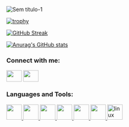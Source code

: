 ![Sem título-1](https://github.com/Matheusouza2/Matheusouza2/assets/17604633/2b308d9f-5759-4faa-a3ba-91919d6784d2)

[![trophy](https://github-profile-trophy.vercel.app/?username=Matheusouza2&theme=onedark)](https://github.com/ryo-ma/github-profile-trophy)

[![GitHub Streak](https://github-readme-streak-stats.herokuapp.com?user=Matheusouza2&theme=dark)](https://git.io/streak-stats)

[![Anurag's GitHub stats](https://github-readme-stats.vercel.app/api?username=Matheusouza2)](https://github.com/anuraghazra/github-readme-stats)

<h3 align="left">Connect with me:</h3>
<p align="left">
<a href="https://www.linkedin.com/in/matheus-souza-07552a126/" target="blank"><img align="center" src="https://cdn.jsdelivr.net/npm/simple-icons@3.0.1/icons/linkedin.svg" alt="" height="30" width="40" /></a>
<a href="https://instagram.com/matheusouza_2" target="blank"><img align="center" src="https://cdn.jsdelivr.net/npm/simple-icons@3.0.1/icons/instagram.svg" alt="" height="30" width="40" /></a>
</p>

<h3 align="left">Languages and Tools:</h3>
<p align="left">
  <a href="#" target="_blank">
    <img src="https://cdn.jsdelivr.net/gh/devicons/devicon@latest/icons/laravel/laravel-original.svg" width="40" height="40" />
  </a>

  <a href="#" target="_blank">
    <img src="https://cdn.jsdelivr.net/gh/devicons/devicon@latest/icons/css3/css3-original.svg" width="40" height="40" />
  </a>

  <a href="#" target="_blank">
    <img src="https://cdn.jsdelivr.net/gh/devicons/devicon@latest/icons/react/react-original.svg" width="40" height="40" />
  </a>
  <a href="#" target="_blank">
    <img src="https://cdn.jsdelivr.net/gh/devicons/devicon@latest/icons/nodejs/nodejs-original.svg" width="40" height="40"  />
  </a>
  <a href="#" target="_blank">
    <img src="https://cdn.jsdelivr.net/gh/devicons/devicon@latest/icons/git/git-original.svg" width="40" height="40" />
  </a>
  <a href="#" target="_blank">
    <img src="https://cdn.jsdelivr.net/gh/devicons/devicon@latest/icons/html5/html5-original.svg" width="40"
      height="40" />
  </a>
  <a href="#" target="_blank">
    <img src="https://cdn.jsdelivr.net/gh/devicons/devicon@latest/icons/linux/linux-original.svg" width="40" height="40"
      alt="linux" />
  </a>
</p>
